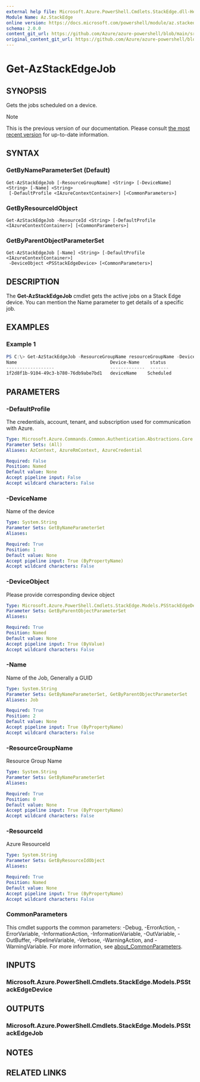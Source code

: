 ```yaml
---
external help file: Microsoft.Azure.PowerShell.Cmdlets.StackEdge.dll-Help.xml
Module Name: Az.StackEdge
online version: https://docs.microsoft.com/powershell/module/az.stackedge/get-azstackedgejob
schema: 2.0.0
content_git_url: https://github.com/Azure/azure-powershell/blob/main/src/StackEdge/StackEdge/help/Get-AzStackEdgeJob.md
original_content_git_url: https://github.com/Azure/azure-powershell/blob/main/src/StackEdge/StackEdge/help/Get-AzStackEdgeJob.md
---
```


# Get-AzStackEdgeJob

## SYNOPSIS
Gets the jobs scheduled on a device.

> [!NOTE]
>This is the previous version of our documentation. Please consult [the most recent version](/powershell/module/az.stackedge/get-azstackedgejob) for up-to-date information.

## SYNTAX

### GetByNameParameterSet (Default)
```
Get-AzStackEdgeJob [-ResourceGroupName] <String> [-DeviceName] <String> [-Name] <String>
 [-DefaultProfile <IAzureContextContainer>] [<CommonParameters>]
```

### GetByResourceIdObject
```
Get-AzStackEdgeJob -ResourceId <String> [-DefaultProfile <IAzureContextContainer>] [<CommonParameters>]
```

### GetByParentObjectParameterSet
```
Get-AzStackEdgeJob [-Name] <String> [-DefaultProfile <IAzureContextContainer>]
 -DeviceObject <PSStackEdgeDevice> [<CommonParameters>]
```

## DESCRIPTION
The **Get-AzStackEdgeJob** cmdlet gets the active jobs on a Stack Edge device. You can mention the Name parameter to get details of a specific job.

## EXAMPLES

### Example 1
```powershell
PS C:\> Get-AzStackEdgeJob -ResourceGroupName resourceGroupName -DeviceName deviceName -Name 1f2d8f1b-9104-49c3-b780-76db9abe7bd1
Name                                   Device-Name    status
------------------                     -------------  -------
1f2d8f1b-9104-49c3-b780-76db9abe7bd1   deviceName    Scheduled
```

## PARAMETERS

### -DefaultProfile
The credentials, account, tenant, and subscription used for communication with Azure.

```yaml
Type: Microsoft.Azure.Commands.Common.Authentication.Abstractions.Core.IAzureContextContainer
Parameter Sets: (All)
Aliases: AzContext, AzureRmContext, AzureCredential

Required: False
Position: Named
Default value: None
Accept pipeline input: False
Accept wildcard characters: False
```

### -DeviceName
Name of the device

```yaml
Type: System.String
Parameter Sets: GetByNameParameterSet
Aliases:

Required: True
Position: 1
Default value: None
Accept pipeline input: True (ByPropertyName)
Accept wildcard characters: False
```

### -DeviceObject
Please provide corresponding device object

```yaml
Type: Microsoft.Azure.PowerShell.Cmdlets.StackEdge.Models.PSStackEdgeDevice
Parameter Sets: GetByParentObjectParameterSet
Aliases:

Required: True
Position: Named
Default value: None
Accept pipeline input: True (ByValue)
Accept wildcard characters: False
```

### -Name
Name of the Job, Generally a GUID

```yaml
Type: System.String
Parameter Sets: GetByNameParameterSet, GetByParentObjectParameterSet
Aliases: Job

Required: True
Position: 2
Default value: None
Accept pipeline input: True (ByPropertyName)
Accept wildcard characters: False
```

### -ResourceGroupName
Resource Group Name

```yaml
Type: System.String
Parameter Sets: GetByNameParameterSet
Aliases:

Required: True
Position: 0
Default value: None
Accept pipeline input: True (ByPropertyName)
Accept wildcard characters: False
```

### -ResourceId
Azure ResourceId

```yaml
Type: System.String
Parameter Sets: GetByResourceIdObject
Aliases:

Required: True
Position: Named
Default value: None
Accept pipeline input: True (ByPropertyName)
Accept wildcard characters: False
```

### CommonParameters
This cmdlet supports the common parameters: -Debug, -ErrorAction, -ErrorVariable, -InformationAction, -InformationVariable, -OutVariable, -OutBuffer, -PipelineVariable, -Verbose, -WarningAction, and -WarningVariable. For more information, see [about_CommonParameters](http://go.microsoft.com/fwlink/?LinkID=113216).

## INPUTS

### Microsoft.Azure.PowerShell.Cmdlets.StackEdge.Models.PSStackEdgeDevice

## OUTPUTS

### Microsoft.Azure.PowerShell.Cmdlets.StackEdge.Models.PSStackEdgeJob

## NOTES

## RELATED LINKS
